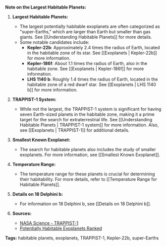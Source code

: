 **Note on the Largest Habitable Planets:**

1. **Largest Habitable Planets:**
   - The largest potentially habitable exoplanets are often categorized as "super-Earths," which are larger than Earth but smaller than gas giants. See [[Understanding Habitable Planets]] for more details.
   - Some notable candidates include:
     - **Kepler-22b**: Approximately 2.4 times the radius of Earth, located in the habitable zone of its star. See [[Exoplanets | Kepler-22b]] for more information.
     - **Kepler-186f**: About 1.1 times the radius of Earth, also in the habitable zone. See [[Exoplanets | Kepler-186f]] for more information.
     - **LHS 1140 b**: Roughly 1.4 times the radius of Earth, located in the habitable zone of a red dwarf star. See [[Exoplanets | LHS 1140 b]] for more information.

2. **TRAPPIST-1 System:**
   - While not the largest, the TRAPPIST-1 system is significant for having seven Earth-sized planets in the habitable zone, making it a prime target for the search for extraterrestrial life. See [[Understanding Habitable Planets | TRAPPIST-1 system]] for more information. Also, see [[Exoplanets | TRAPPIST-1]] for additional details.

3. **Smallest Known Exoplanet:**
   - The search for habitable planets also includes the study of smaller exoplanets. For more information, see [[Smallest Known Exoplanet]].

4. **Temperature Range:**
   - The temperature range for these planets is crucial for determining their habitability. For more details, refer to [[Temperature Range for Habitable Planets]].

5. **Details on 18 Delphini b:**
   - For information on 18 Delphini b, see [[Details on 18 Delphini b]].

6. **Sources:**
   - [NASA Science - TRAPPIST-1](https://science.nasa.gov/exoplanets/trappist1/)
   - [Potentially Habitable Exoplanets Ranked](https://www.reddit.com/r/spaceporn/comments/18ohb91/some_potentially_habitable_exoplanets_ranked_by/)

**Tags:** habitable planets, exoplanets, TRAPPIST-1, Kepler-22b, super-Earths